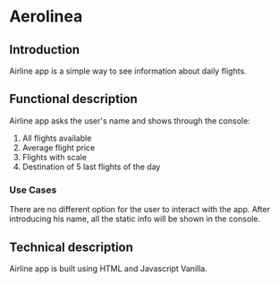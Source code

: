 Aerolinea
=========

## Introduction

Airline app is a simple way to see information about daily flights.

## Functional description

Airline app asks the user's name and shows through the console:

1. All flights available
2. Average flight price
3. Flights with scale
4. Destination of 5 last flights of the day

### Use Cases 

There are no different option for the user to interact with the app. After introducing his name, all the static info will be shown in the console.


## Technical description

Airline app is built using HTML and Javascript Vanilla.